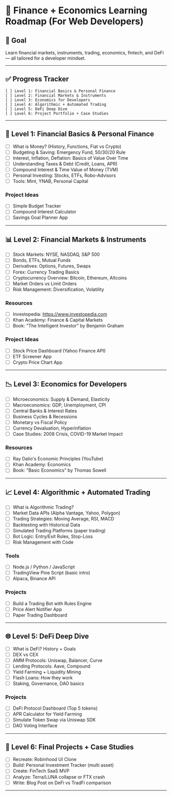 # 💸 Finance + Economics Learning Roadmap (For Web Developers)

## 🎯 Goal
Learn financial markets, instruments, trading, economics, fintech, and DeFi — all tailored for a developer mindset.

---

## ✅ Progress Tracker
```
[ ] Level 1: Financial Basics & Personal Finance
[ ] Level 2: Financial Markets & Instruments
[ ] Level 3: Economics for Developers
[ ] Level 4: Algorithmic + Automated Trading
[ ] Level 5: DeFi Deep Dive
[ ] Level 6: Project Portfolio + Case Studies
```

---

## 📘 Level 1: Financial Basics & Personal Finance

- [ ] What is Money? (History, Functions, Fiat vs Crypto)
- [ ] Budgeting & Saving: Emergency Fund, 50/30/20 Rule
- [ ] Interest, Inflation, Deflation: Basics of Value Over Time
- [ ] Understanding Taxes & Debt (Credit, Loans, APR)
- [ ] Compound Interest & Time Value of Money (TVM)
- [ ] Personal Investing: Stocks, ETFs, Robo-Advisors
- [ ] Tools: Mint, YNAB, Personal Capital

### Project Ideas
- [ ] Simple Budget Tracker
- [ ] Compound Interest Calculator
- [ ] Savings Goal Planner App

---

## 📊 Level 2: Financial Markets & Instruments

- [ ] Stock Markets: NYSE, NASDAQ, S&P 500
- [ ] Bonds, ETFs, Mutual Funds
- [ ] Derivatives: Options, Futures, Swaps
- [ ] Forex: Currency Trading Basics
- [ ] Cryptocurrency Overview: Bitcoin, Ethereum, Altcoins
- [ ] Market Orders vs Limit Orders
- [ ] Risk Management: Diversification, Volatility

### Resources
- [ ] Investopedia: https://www.investopedia.com
- [ ] Khan Academy: Finance & Capital Markets
- [ ] Book: "The Intelligent Investor" by Benjamin Graham

### Project Ideas
- [ ] Stock Price Dashboard (Yahoo Finance API)
- [ ] ETF Screener App
- [ ] Crypto Price Chart App

---

## 📉 Level 3: Economics for Developers

- [ ] Microeconomics: Supply & Demand, Elasticity
- [ ] Macroeconomics: GDP, Unemployment, CPI
- [ ] Central Banks & Interest Rates
- [ ] Business Cycles & Recessions
- [ ] Monetary vs Fiscal Policy
- [ ] Currency Devaluation, Hyperinflation
- [ ] Case Studies: 2008 Crisis, COVID-19 Market Impact

### Resources
- [ ] Ray Dalio's Economic Principles (YouTube)
- [ ] Khan Academy: Economics
- [ ] Book: "Basic Economics" by Thomas Sowell

---

## 📈 Level 4: Algorithmic + Automated Trading

- [ ] What is Algorithmic Trading?
- [ ] Market Data APIs (Alpha Vantage, Yahoo, Polygon)
- [ ] Trading Strategies: Moving Average, RSI, MACD
- [ ] Backtesting with Historical Data
- [ ] Simulated Trading Platforms (paper trading)
- [ ] Bot Logic: Entry/Exit Rules, Stop-Loss
- [ ] Risk Management with Code

### Tools
- [ ] Node.js / Python / JavaScript
- [ ] TradingView Pine Script (basic intro)
- [ ] Alpaca, Binance API

### Projects
- [ ] Build a Trading Bot with Rules Engine
- [ ] Price Alert Notifier App
- [ ] Paper Trading Dashboard

---

## 🌐 Level 5: DeFi Deep Dive

- [ ] What is DeFi? History + Goals
- [ ] DEX vs CEX
- [ ] AMM Protocols: Uniswap, Balancer, Curve
- [ ] Lending Protocols: Aave, Compound
- [ ] Yield Farming + Liquidity Mining
- [ ] Flash Loans: How they work
- [ ] Staking, Governance, DAO basics

### Projects
- [ ] DeFi Protocol Dashboard (Top 5 tokens)
- [ ] APR Calculator for Yield Farming
- [ ] Simulate Token Swap via Uniswap SDK
- [ ] DAO Voting Interface

---

## 🧠 Level 6: Final Projects + Case Studies

- [ ] Recreate: Robinhood UI Clone
- [ ] Build: Personal Investment Tracker (multi asset)
- [ ] Create: FinTech SaaS MVP
- [ ] Analyze: Terra/LUNA collapse or FTX crash
- [ ] Write: Blog Post on DeFi vs TradFi comparison

---

